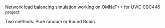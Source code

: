 Network load balancing simulation working on OMNeT++ for UViC CSC446 project

Two methods: Pure random or Round Robin
